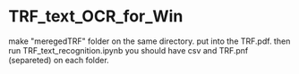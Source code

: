 # TRF_text_OCR_for_Win

make "meregedTRF" folder on the same directory.
put into the TRF.pdf.
then run TRF_text_recognition.ipynb
you should have csv and TRF.pnf (separeted) on each folder.
